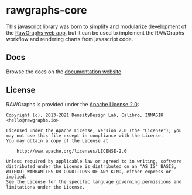 # rawgraphs-core

This javascript library was born to simplify and modularize development of the [RawGraphs web app](https://app.rawgraphs.io), but it can be used to implement the RAWGraphs workflow and rendering charts from javascript code.

## Docs

Browse the docs on the [documentation website](https://rawgraphs.github.io/rawgraphs-core/)

## License

RAWGraphs is provided under the [Apache License 2.0](https://github.com/rawgraphs/rawgraphs-core/blob/master/LICENSE):

    Copyright (c), 2013-2021 DensityDesign Lab, Calibro, INMAGIK <hello@rawgraphs.io>
    
    Licensed under the Apache License, Version 2.0 (the "License"); you may not use this file except in compliance with the License.
    You may obtain a copy of the License at
    
    	http://www.apache.org/licenses/LICENSE-2.0
    
    Unless required by applicable law or agreed to in writing, software distributed under the License is distributed on an "AS IS" BASIS, WITHOUT WARRANTIES OR CONDITIONS OF ANY KIND, either express or implied.
    See the License for the specific language governing permissions and limitations under the License.

